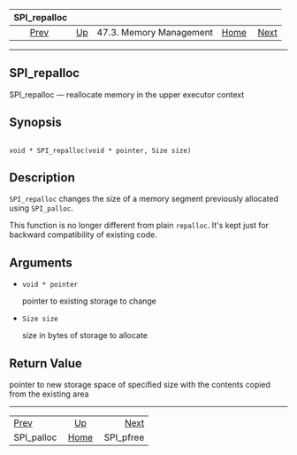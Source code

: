 <!--?xml version="1.0" encoding="UTF-8" standalone="no"?-->

|               SPI\_repalloc               |                                                 |                         |                                                       |                                         |
| :---------------------------------------: | :---------------------------------------------- | :---------------------: | ----------------------------------------------------: | --------------------------------------: |
| [Prev](spi-spi-palloc.html "SPI_palloc")  | [Up](spi-memory.html "47.3. Memory Management") | 47.3. Memory Management | [Home](index.html "PostgreSQL 17devel Documentation") |  [Next](spi-spi-pfree.html "SPI_pfree") |

***

[]()

## SPI\_repalloc

SPI\_repalloc — reallocate memory in the upper executor context

## Synopsis

```

void * SPI_repalloc(void * pointer, Size size)
```

## Description

`SPI_repalloc` changes the size of a memory segment previously allocated using `SPI_palloc`.

This function is no longer different from plain `repalloc`. It's kept just for backward compatibility of existing code.

## Arguments

*   `void * pointer`

    pointer to existing storage to change

*   `Size size`

    size in bytes of storage to allocate

## Return Value

pointer to new storage space of specified size with the contents copied from the existing area

***

|                                           |                                                       |                                         |
| :---------------------------------------- | :---------------------------------------------------: | --------------------------------------: |
| [Prev](spi-spi-palloc.html "SPI_palloc")  |    [Up](spi-memory.html "47.3. Memory Management")    |  [Next](spi-spi-pfree.html "SPI_pfree") |
| SPI\_palloc                               | [Home](index.html "PostgreSQL 17devel Documentation") |                              SPI\_pfree |
